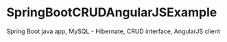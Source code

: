 # SpringBootCRUDAngularJSExample
Spring Boot java app, MySQL - Hibernate, CRUD interface, AngularJS client
